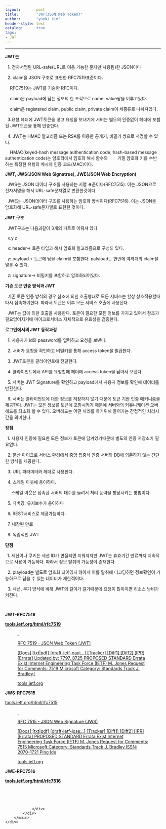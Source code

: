 ```yaml
---
layout:       post
title:        "JWT(JSON Web Token)"
author:       "yunki kim"
header-style: text
catalog:      true
tags: 
- JWT
---
```


<head></head>
<body id="tt-body-page" class="">
<div id="wrap" class="wrap-right">
    <div id="container">
        <main class="main ">
            <div class="area-main">
                <div class="area-view">
                    <div class="article-header"></div>
                    <hr>
                    <div class="article-view">
                        <div class="contents_style">
                            <p><b>JWT는</b></p>
<p>&nbsp; 1. 전자서명된 URL-safe(URL로 이용 가능한 문자만 사용됨)한 JSON이다</p>
<p>&nbsp; 2. claim을 JSON 구조로 표현한 RFC7519표준이다.</p>
<p>&nbsp; &nbsp; RFC7519는 JWT를 기술한 RFC이다.&nbsp;</p>
<p>&nbsp; &nbsp; claim은 payload에 담는 정보의 한 조각으로 name: value쌍을 이루고있다.</p>
<p>&nbsp; &nbsp; claim은 registered claim, public claim, private claim이 세종류로 나눠져있다.</p>
<p>&nbsp; 3.요청 헤더에 JWT토큰을 넣고 요청을 보내기에 서버는 별도의 인증없이 헤더에 포함된 JWT토큰을 통해 인증한다.</p>
<p>&nbsp; 4. JWT는 HMAC 알고리즘 또는 RSA를 이용한 공개키, 비밀키 쌍으로 서명할 수 있다.</p>
<p>&nbsp; &nbsp; HMAC(keyed-hash message authentication code, hash-based message authentication code)는 암호학에서 암호화 해시 함수와&nbsp; &nbsp; &nbsp; &nbsp; 기밀 암호화 키를 수반하는 특정한 유형의 메시지 인증 코드(MAC)이다.</p>
<p><b>JWT, JWS(JSON Web Signatrue), JWE(JSON Web Encryption)</b></p>
<p>&nbsp; JWS는 JSON 데이터 구조를 사용하는 서명 표준이다(RFC7515). 이는 JSON으로 전자서명을 해서 URL-safe문자열로 변환한것이다</p>
<p>&nbsp; JWE는&nbsp; JSON데이터 구조를 사용하는 암호화 방식이다(RFC7516). 이는 JSON을 암호화해 URL-safe문자열로 표현한 것이다.</p>
<p><b>JWT 구조</b></p>
<p>&nbsp; JWT구조는 다음과같이 3개의 파트로 이뤄져 있다</p>
<p>&nbsp; x.y.z</p>
<p>&nbsp; x: header-&gt; 토큰 타입과 해시 암호화 알고리즘으로 구성되 있다.&nbsp;</p>
<p>&nbsp; y: payload-&gt; 토큰에 담을 claim을 포함한다. palyload는 한번에 여러개의 claim을 넣을 수 있다.</p>
<p>&nbsp; z: signature-&gt; 비밀키를 포함하고 암호화되어있다.&nbsp;</p>
<p><b>기존 토큰 인증 방식과 JWT</b></p>
<p>&nbsp; 기존 토큰 인증 방식의 경우 참조에 의한 호출형태로 모든 서비스는 할상 상호작용할때 다시 접속해야한다. 따라서 토큰은 이후 모든 서비스 호출에 사용된다.</p>
<p>&nbsp; JWT는 값에 의한 호출을 사용한다. 토큰이 필요한 모든 정보를 가지고 있어서 참조가 필요없어지기에 마이크로서비스 자체적으로 유효성을 검증한다.&nbsp;</p>
<p><b>로그인에서의 JWT 동작과정</b></p>
<p>&nbsp; 1. 사용자가 id와 password를 입력하고 요청을 보낸다.</p>
<p>&nbsp; 2. 서버가 요청을 확인하고 비밀키를 통해 access token을 발급한다.</p>
<p>&nbsp; 3. JWT토큰을 클라이언트에 전달한다.&nbsp;</p>
<p>&nbsp; 4. 클라이언트에서 API를 요청할때 헤더에 access token을 담아서 보낸다.</p>
<p>&nbsp; 5. 서버는 JWT Signature를 확인하고 payload에서 사용자 정보를 확인해 데이터를 반환한다.&nbsp;</p>
<p>&nbsp; 6. 서버는 클라이언트에 대한 정보를 저장하지 않기 때문에 토큰 기반 인증 메커니즘을 제공한다. JWT는 모든 정보를 토큰에 포함시키기 때문에 서버와의 커뮤니케이션 오버헤드를 최소화 할 수 있다. 오버헤드는 어떤 처리를 하기위해 들어가는 간접적인 처리시간을 의미한다.&nbsp;</p>
<p><b>장점</b></p>
<p><b>&nbsp;&nbsp;</b>1. 사용자 인증에 필요한 모든 정보가 토큰에 담겨있기때문에 별도의 인증 저장소가 필요없다.</p>
<p>&nbsp; 2. 분산 마이크로 서비스 환경에서 중앙 집중식 인증 서버와 DB에 의존하지 않는 간단한 방식을 제공한다.&nbsp;</p>
<p>&nbsp; 3. URL 파라미터와 헤더로 사용한다.</p>
<p>&nbsp; 4. 스케일 아웃에 용이하다.&nbsp;&nbsp;</p>
<p>&nbsp; &nbsp; &nbsp;스케일 아웃은 접속된 서버의 대수를 늘려서 처리 능력을 향상시키는 방법이다.</p>
<p>&nbsp; 5. 디버깅, 유지보수가 용이하다</p>
<p>&nbsp; 6. REST서비스로 제공가능하다.&nbsp;</p>
<p>&nbsp; 7. 내장된 만료</p>
<p>&nbsp; 8. 독립적인 JWT</p>
<p><b>단점</b></p>
<p><b>&nbsp;&nbsp;</b>1. 세션이나 쿠키는 세션 ID가 변질되면 지워지지만 JWT는 휴효기간 만료까지 지속적으로 사용이 가능하다. 따라서 정보 탈취의 가능성이 존재한다.</p>
<p>&nbsp; 2. playload는 별도로 암호화 되어있지 않아서 이를 탈취해 디코딩하면 정보확인이 가능하므로 담을 수 있는 데이터가 제한적이다.</p>
<p>&nbsp; 3. 세션, 쿠기 방식에 비해 JWT의 길이가 길기때문에 요청이 많아지면 리소스 낭비가 커진다.</p>
<p>&nbsp;</p>
<p><b>JWT-RFC7519</b></p>
<p><b><a href="https://tools.ietf.org/html/rfc7519" target="_blank" rel="noopener">tools.ietf.org/html/rfc7519</a></b></p>
<figure id="og_1608725727607" contenteditable="false" data-ke-type="opengraph" data-og-type="website" data-og-title="RFC 7519 - JSON Web Token (JWT)" data-og-description="[Docs] [txt|pdf] [draft-ietf-oaut...] [Tracker] [Diff1] [Diff2] [IPR] [Errata] Updated by: 7797, 8725 PROPOSED STANDARD Errata Exist Internet Engineering Task Force (IETF) M. Jones Request for Comments: 7519 Microsoft Category: Standards Track J. Bradley I" data-og-host="tools.ietf.org" data-og-source-url="https://tools.ietf.org/html/rfc7519" data-og-url="https://tools.ietf.org/html/rfc7519" data-og-image=""><a href="https://tools.ietf.org/html/rfc7519" target="_blank" rel="noopener" data-source-url="https://tools.ietf.org/html/rfc7519">
<div class="og-image" style="background-image: url();">&nbsp;</div>
<div class="og-text">
<p class="og-title">RFC 7519 - JSON Web Token (JWT)</p>
<p class="og-desc">[Docs] [txt|pdf] [draft-ietf-oaut...] [Tracker] [Diff1] [Diff2] [IPR] [Errata] Updated by: 7797, 8725 PROPOSED STANDARD Errata Exist Internet Engineering Task Force (IETF) M. Jones Request for Comments: 7519 Microsoft Category: Standards Track J. Bradley I</p>
<p class="og-host">tools.ietf.org</p>
</div>
</a></figure>
<p><b>JWS-RFC7515</b></p>
<p><a href="https://tools.ietf.org/html/rfc7515" target="_blank" rel="noopener">tools.ietf.org/html/rfc7515</a></p>
<figure id="og_1608725767149" contenteditable="false" data-ke-type="opengraph" data-og-type="website" data-og-title="RFC 7515 - JSON Web Signature (JWS)" data-og-description="[Docs] [txt|pdf] [draft-ietf-jose...] [Tracker] [Diff1] [Diff2] [IPR] [Errata] PROPOSED STANDARD Errata Exist Internet Engineering Task Force (IETF) M. Jones Request for Comments: 7515 Microsoft Category: Standards Track J. Bradley ISSN: 2070-1721 Ping Ide" data-og-host="tools.ietf.org" data-og-source-url="https://tools.ietf.org/html/rfc7515" data-og-url="https://tools.ietf.org/html/rfc7515" data-og-image=""><a href="https://tools.ietf.org/html/rfc7515" target="_blank" rel="noopener" data-source-url="https://tools.ietf.org/html/rfc7515">
<div class="og-image" style="background-image: url();">&nbsp;</div>
<div class="og-text">
<p class="og-title">RFC 7515 - JSON Web Signature (JWS)</p>
<p class="og-desc">[Docs] [txt|pdf] [draft-ietf-jose...] [Tracker] [Diff1] [Diff2] [IPR] [Errata] PROPOSED STANDARD Errata Exist Internet Engineering Task Force (IETF) M. Jones Request for Comments: 7515 Microsoft Category: Standards Track J. Bradley ISSN: 2070-1721 Ping Ide</p>
<p class="og-host">tools.ietf.org</p>
</div>
</a></figure>
<p><b>JWE-RFC7516</b></p>
<p><b><a href="https://tools.ietf.org/html/rfc7516" target="_blank" rel="noopener">tools.ietf.org/html/rfc7516</a></b></p>
<p>&nbsp;</p>
                        </div>
                        <br>
                        <div class="tags"></div>
                    </div>
                    
                </div>
            </div>
        </main>
    </div>
</div>


</body>